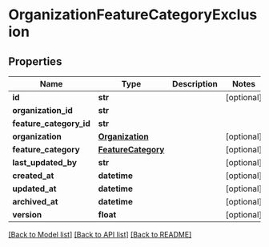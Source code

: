 # OrganizationFeatureCategoryExclusion

## Properties
Name | Type | Description | Notes
------------ | ------------- | ------------- | -------------
**id** | **str** |  | [optional] 
**organization_id** | **str** |  | 
**feature_category_id** | **str** |  | 
**organization** | [**Organization**](Organization.md) |  | [optional] 
**feature_category** | [**FeatureCategory**](FeatureCategory.md) |  | [optional] 
**last_updated_by** | **str** |  | [optional] 
**created_at** | **datetime** |  | [optional] 
**updated_at** | **datetime** |  | [optional] 
**archived_at** | **datetime** |  | [optional] 
**version** | **float** |  | [optional] 

[[Back to Model list]](../README.md#documentation-for-models) [[Back to API list]](../README.md#documentation-for-api-endpoints) [[Back to README]](../README.md)

